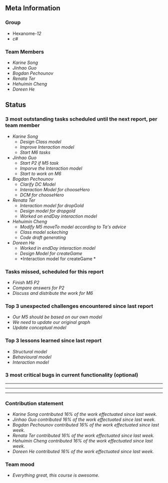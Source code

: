 ## Meta Information

### Group

 * Hexanome-*12*
 * *c#*

### Team Members

 * *Karine Song*
 * *Jinhao Guo*
 * *Bogdan Pechounov*
 * *Renata Ter*
 * *Hehuimin Cheng*
 * *Doreen He*

## Status

### 3 most outstanding tasks scheduled until the next report, per team member

 * *Karine Song*
   * *Design Class model*
   * *Improve Interaction model*
   * *Start M6 tasks*
 * *Jinhao Guo*
   * *Start P2 if M5 task*
   * *Imporve the Interaction model*
   * *Start to work on M6*
 * *Bogdan Pechounov*
   * *Clarify DC Model*
   * *Interaction Model for chooseHero*
   * *DCM for chooseHero*
 * *Renata Ter*
   * *Interaction model for dropGold*
   * *Design model for dropgold*
   * *Worked on endDay interaction model*
 * *Hehuimin Cheng*
   * *Modify M5 moveTo model according to Ta's advice*
   * *Class model sckeching*
   * *Code draft generating*
 * *Doreen He*
   * *Worked in endDay interaction model*
   * *Design Model for createGame*
   * *Interaction model for createGame *

### Tasks missed, scheduled for this report

 * *Finish M5 P2*
 * *Compare answers for P2*
 * *Discuss and distribute the work for M6*

### Top 3 unexpected challenges encountered since last report

  * *Our M5 should be based on our own model*
  * *We need to update our original graph*
  * *Update conceptual model*

### Top 3 lessons learned since last report

 * *Structural model*
 * *Behavioural model*
 * *Interaction model*

### 3 most critical bugs in current functionality (optional)

 * **
 * **
 * **

### Contribution statement

 * *Karine Song contributed 16% of the work effectuated since last week.*
 * *Jinhao Guo contributed 16% of the work effectuated since last week.*
 * *Bogdan Pechounov contributed 16% of the work effectuated since last week.*
 * *Renata Ter contributed 16% of the work effectuated since last week.*
 * *Hehuimin Cheng contributed 16% of the work effectuated since last week.*
 * *Doreen He contributed 16% of the work effectuated since last week.*

### Team mood

 * *Everything great, this course is awesome.*
